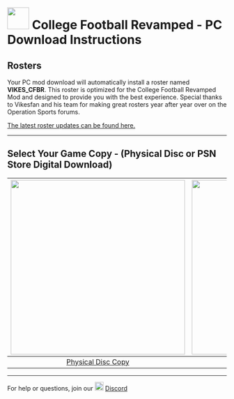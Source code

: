 # <img width="50" src="https://raw.githubusercontent.com/cfbrevamped/CFBR-Easy-Installer/master/assets/images/PC.jpg"> College Football Revamped - PC Download Instructions

## Rosters
Your PC mod download will automatically install a roster named **VIKES_CFBR**. This roster is optimized for the College Football Revamped Mod and designed to provide you with the best experience. Special thanks to Vikesfan and his team for making great rosters year after year over on the Operation Sports forums.

[The latest roster updates can be found here.](https://forums.operationsports.com/forums/ncaa-football-rosters/964552-ncaa-football-14-2020-2021-roster-update.html)

---------
## Select Your Game Copy - (Physical Disc or PSN Store Digital Download)
| <a href="https://github.com/cfbrevamped/CFBR-Easy-Installer/blob/master/PC/disc.md"><img width="400" src="https://raw.githubusercontent.com/cfbrevamped/CFBR-Easy-Installer/master/assets/images/BLUS31159.png"></a>  | <a href="https://github.com/cfbrevamped/CFBR-Easy-Installer/blob/master/PC/warning.md"><img width="400" src="https://raw.githubusercontent.com/cfbrevamped/CFBR-Easy-Installer/master/assets/images/PS-store-logo.png">
|:---:|:---:|
| [Physical Disc Copy](https://github.com/cfbrevamped/CFBR-Easy-Installer/blob/master/PC/disc.md) | [PSN Store Digital Copy](https://github.com/cfbrevamped/CFBR-Easy-Installer/blob/master/PC/warning.md) |

---------
For help or questions, join our <img width="20" src="https://logo-logos.com/wp-content/uploads/2018/03/Discord_icon.png"> [Discord](https://discord.com/invite/cfbr)
